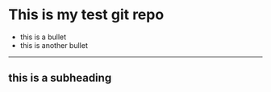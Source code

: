 # This is my test git repo

- this is a bullet
  <br>
- this is another bullet

<hr>

## this is a subheading

